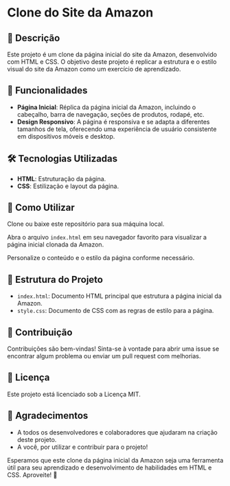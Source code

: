 # Clone do Site da Amazon

## 📒 Descrição
Este projeto é um clone da página inicial do site da Amazon, desenvolvido com HTML e CSS. O objetivo deste projeto é replicar a estrutura e o estilo visual do site da Amazon como um exercício de aprendizado.

## 🚀 Funcionalidades
- **Página Inicial**: Réplica da página inicial da Amazon, incluindo o cabeçalho, barra de navegação, seções de produtos, rodapé, etc.
- **Design Responsivo**: A página é responsiva e se adapta a diferentes tamanhos de tela, oferecendo uma experiência de usuário consistente em dispositivos móveis e desktop.

## 🛠️ Tecnologias Utilizadas
- **HTML**: Estruturação da página.
- **CSS**: Estilização e layout da página.

## 🧐 Como Utilizar
Clone ou baixe este repositório para sua máquina local.

Abra o arquivo `index.html` em seu navegador favorito para visualizar a página inicial clonada da Amazon.

Personalize o conteúdo e o estilo da página conforme necessário.

## 📂 Estrutura do Projeto
- `index.html`: Documento HTML principal que estrutura a página inicial da Amazon.
- `style.css`: Documento de CSS com as regras de estilo para a página.

## 🤝 Contribuição
Contribuições são bem-vindas! Sinta-se à vontade para abrir uma issue se encontrar algum problema ou enviar um pull request com melhorias.

## 📄 Licença
Este projeto está licenciado sob a Licença MIT.

## 💬 Agradecimentos
- A todos os desenvolvedores e colaboradores que ajudaram na criação deste projeto.
- A você, por utilizar e contribuir para o projeto!

Esperamos que este clone da página inicial da Amazon seja uma ferramenta útil para seu aprendizado e desenvolvimento de habilidades em HTML e CSS. Aproveite! 🚀
